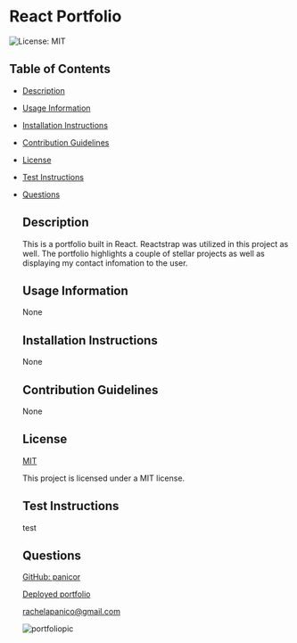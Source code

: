 
  # React Portfolio

  ![License: MIT](https://img.shields.io/badge/License-MIT-yellow.svg)

  ## Table of Contents
- [Description](#description)
- [Usage Information](#usage-information)
- [Installation Instructions](#installation-instructions)
- [Contribution Guidelines](#contribution-guidelines)
- [License](#license)
- [Test Instructions](#test-instructions)
- [Questions](#questions)

  ## Description
  This is a portfolio built in React. Reactstrap was utilized in this project as well. The portfolio highlights a couple of stellar projects as well as displaying my contact infomation to the user. 
  ## Usage Information
  None
  ## Installation Instructions
  None
  ## Contribution Guidelines
  None
  ## License
  [MIT](https://opensource.org/licenses/MIT)

  This project is licensed under a MIT license.
  ## Test Instructions
  test
  ## Questions
  [GitHub: panicor](https://github.com/panicor)

  [Deployed portfolio](https://panicor.github.io/reactPortfolio/)

  rachelapanico@gmail.com
  
  ![portfoliopic](https://user-images.githubusercontent.com/85498209/137379108-ef8ded1f-1f6f-4e45-bf19-65399c235738.PNG)


